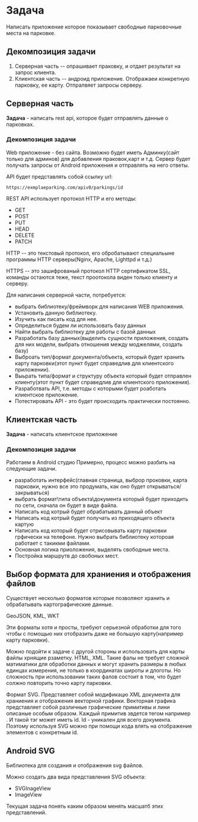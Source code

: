  # Задача

Написать приложение которое показывает свободные парковочные места на парковке.

## Декомпозиция задачи

1. Серверная часть -- опрашивает праковку, и отдает результат на запрос клиента.
2. Клиентская часть -- андроид приложение. Отображаеи конкретную парковку, ее карту. Отпралвяет запросы серверу.

## Серверная часть

**Задача** - написать  rest api, которое будет отправлять данные о парковках. 

 ### Декомпозиция задачи

  Web приложение - без сайта.
  Возможно будет иметь Админку(сайт только для админов) для добавления праковок,карт и т.д.
  Сервер будет получать запросы от  Android приложения и отправлять на него ответы.
  
  API будет представлять собой ссылку url:

  ```https://exmplaeparking.com/apiv0/parkings/id```
  
 REST API использует протокол HTTP и его методы:
- GET
- POST
- PUT
- HEAD
- DELETE
- PATCH

HTTP -- это текстовый протокол, его обробатывают специальыне программы HTTP серверы(Nginx, Apache, Lighttpd и т.д.)

HTTPS -- это зашифрованый протокол HTTP сертификатом  SSL, команды остаются теже, текст проотокола виден  только  клиенту и серверу.

Для написания серверной части, потребуется:
- выбрать библиотеку/фреймворк для написания  WEB приложения.
- Установить данную библиотеку. 
- Изучить как писать код для нее.
- Определиться будем ли использовать базу данных
- Найти выбрать библиотеку для работы с базой данных
- Разработать базу данных(выделить сущности приложения, создать для них модели, выбрать отношения между моджелями, создать базу)
- Выброать тип/формат документа/объекта, который будет хранить карту парковки(этот пункт будет справедлив для клиентского приложении).
- Выьрать типа/формат и структуру объекта который будет отправлен клиенту(этот пункт будет справедлив для клиентского приложения).
- Разработвать  API, т.е. методы с которыми будет роаботать клиентское приложение.
- Потестировать API - это будет происходить практически постоянно.

##  Клиентская часть

**Задача** -  написать клиентское приложение

###  Декомпозиция задачи

Работаем в Android студио
Примерно, процесс можно разбить на следующие задачи.
- разработать интерфейс(главная страница, выброр проковки, карта парковки, нужно все это продумать, как оно будет открываться/закрываться)
- выбрать формат\типа  объекта\документа который будет приходить по сети, сначала он будет в виде файла.
- Написать код котрый будет  обрабатывать данный объект
- Написать код котрый будет получать из приходящего объекта картую
- Написать код который будет отрисовывать карту парковки грфически на телефоне. Нужно выбрать библиотеку котороая работает с такикми файлами.
- Основная логика приоложения, выделять свободные места.
- Постройка маршрутв до свобоных мест.

## Выбор формата для храниения и отображения файлов

Существует несколько форматов которые позволяют хранить и обрабатывать картографические данные.

GeoJSON, KML, WKT

Эти форматы хотя и просты, требуют серьезной обработки для того чтобы  с помощью них отобразить даже не большую карту(например карту парковки).

Можно подойти к задаче с другой стороны и использовать для карты файлы хрнящие рзаметку. 
HTML, XML. Такие фалы не требует сложной  матиматики для обработки данных и могут хранить размеры в любых единцах измерения, не только в координатах широты и длоготы.
Но сложность при использовании таких фалов состоит в том, что будет солжно повторить точно карту парковки.

Формат SVG. Представляет собой модификацю XML документа для храниения и отображения векторной графики.
 Векторная графика представляет собой различные графические примитивы и лини описаные особым образом. 
Каждый примитив звдется тегом например <rect>. И такой тэг может иметь id.  Id - уникален для всего документа. 
Поэтому используя SVG можно при помощи кода влять на отображение элементов с конкретным id.

## Android SVG

Библиотека для создания и отображения svg файлов.

Можно создать два вида представления SVG объекта:
- SVGInageView
- ImageView

Текущая задача понять каким образом менять масшатб этих представлений. 

